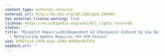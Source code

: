 ```yaml
---
content_type: external-resource
external_url: http://dx.doi.org/10.1101/gad.294404
has_external_license_warning: true
license: https://en.wikipedia.org/wiki/All_rights_reserved
status: ''
title: "Mismatch Repair\u2013Dependent G2 Checkpoint Induced by Low Doses of SN1 Type\
  \ Methylating Agents Requires the ATR Kinase"
uid: bf62fca3-c4f8-4aac-a382-9491bc0673fa
wayback_url: ''
---
```

